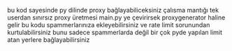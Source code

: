 bu kod sayesinde py dilinde proxy bağlayabiliceksiniz çalısma mantığı tek userdan sınırsız proxy üretmesi main.py ye çevirirsek proxygenerator haline gelir 
bu kodu spammerlarınıza ekleyebilirsiniz ve rate limit sorunundan kurtulabilirsiniz bunu sadece spammerlarda değil bir çok pyde yapılan limit atan yerlere bağlayabilirsiniz
